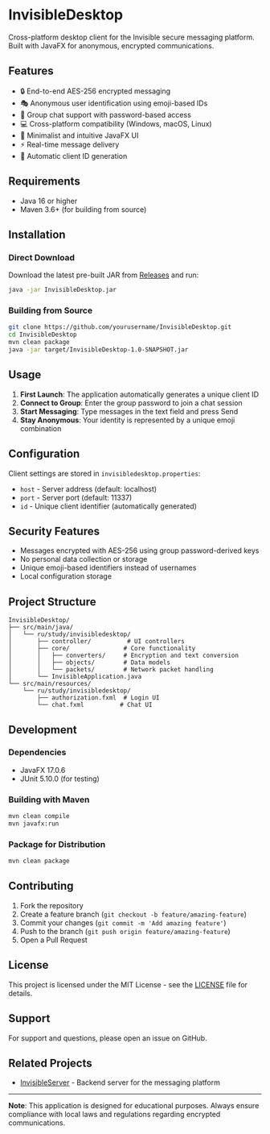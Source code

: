 # InvisibleDesktop

Cross-platform desktop client for the Invisible secure messaging platform. Built with JavaFX for anonymous, encrypted communications.

## Features

- 🔒 End-to-end AES-256 encrypted messaging
- 🎭 Anonymous user identification using emoji-based IDs
- 👥 Group chat support with password-based access
- 💻 Cross-platform compatibility (Windows, macOS, Linux)
- 🎨 Minimalist and intuitive JavaFX UI
- ⚡ Real-time message delivery
- 🔑 Automatic client ID generation

## Requirements

- Java 16 or higher
- Maven 3.6+ (for building from source)

## Installation

### Direct Download
Download the latest pre-built JAR from [Releases](https://github.com/HastG99/InvisibleDesktop/releases) and run:
```bash
java -jar InvisibleDesktop.jar
```

### Building from Source
```bash
git clone https://github.com/yourusername/InvisibleDesktop.git
cd InvisibleDesktop
mvn clean package
java -jar target/InvisibleDesktop-1.0-SNAPSHOT.jar
```

## Usage

1. **First Launch**: The application automatically generates a unique client ID
2. **Connect to Group**: Enter the group password to join a chat session
3. **Start Messaging**: Type messages in the text field and press Send
4. **Stay Anonymous**: Your identity is represented by a unique emoji combination

## Configuration

Client settings are stored in `invisibledesktop.properties`:
- `host` - Server address (default: localhost)
- `port` - Server port (default: 11337)
- `id` - Unique client identifier (automatically generated)

## Security Features

- Messages encrypted with AES-256 using group password-derived keys
- No personal data collection or storage
- Unique emoji-based identifiers instead of usernames
- Local configuration storage

## Project Structure

```
InvisibleDesktop/
├── src/main/java/
│   └── ru/study/invisibledesktop/
│       ├── controller/          # UI controllers
│       ├── core/               # Core functionality
│       │   ├── converters/     # Encryption and text conversion
│       │   ├── objects/        # Data models
│       │   └── packets/        # Network packet handling
│       └── InvisibleApplication.java
└── src/main/resources/
    └── ru/study/invisibledesktop/
        ├── authorization.fxml  # Login UI
        └── chat.fxml          # Chat UI
```

## Development

### Dependencies
- JavaFX 17.0.6
- JUnit 5.10.0 (for testing)

### Building with Maven
```bash
mvn clean compile
mvn javafx:run
```

### Package for Distribution
```bash
mvn clean package
```

## Contributing

1. Fork the repository
2. Create a feature branch (`git checkout -b feature/amazing-feature`)
3. Commit your changes (`git commit -m 'Add amazing feature'`)
4. Push to the branch (`git push origin feature/amazing-feature`)
5. Open a Pull Request

## License

This project is licensed under the MIT License - see the [LICENSE](LICENSE) file for details.

## Support

For support and questions, please open an issue on GitHub.

## Related Projects

- [InvisibleServer](https://github.com/HastG99/InvisibleServer) - Backend server for the messaging platform

---

**Note**: This application is designed for educational purposes. Always ensure compliance with local laws and regulations regarding encrypted communications.
